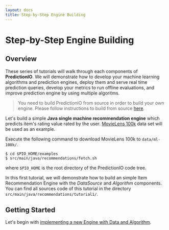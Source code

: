 ```yaml
---
layout: docs
title: Step-by-Step Engine Building
---
```


# Step-by-Step Engine Building

## Overview

These series of tutorials will walk through each components of **PredictionIO**.
We will demonstrate how to develop your machine learning algorithms and
prediction engines, deploy them and serve real time prediction queries, develop
your metrics to run offline evaluations, and improve prediction engine by using
multiple algoritms.

> You need to build PredictionIO from source in order to build your own engine.
Please follow instructions to build from source
[here](/install/install-sourcecode.html).

Let's build a simple **Java single machine recommendation engine** which
predicts item's rating value rated by the user. [MovieLens
100k](http://grouplens.org/datasets/movielens/) data set will be used as an
example.

Execute the following command to download MovieLens 100k to `data/ml-100k/`.

```
$ cd $PIO_HOME/examples
$ src/main/java/recommendations/fetch.sh
```
where `$PIO_HOME` is the root directory of the PredictionIO code tree.

In this first tutorial, we will demonstrate how to build an simple Item
Recommendation Engine with the *DataSource* and *Algorithm* components. You can
find all sources code of this tutorial in the directory
`src/main/java/recommendations/tutorial1/`.

## Getting Started

Let's begin with [implementing a new Engine with Data and
Algorithm](dataalgorithm.html).
